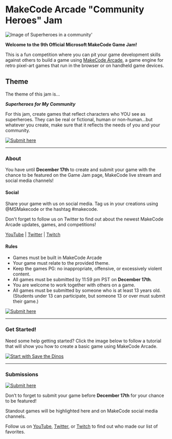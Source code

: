 # MakeCode Arcade "Community Heroes" Jam

![Image of Superheroes in a community'](/static/gamejam/jams/holding/gamejambanner2.png)


**Welcome to the 9th Official Microsoft MakeCode Game Jam!**

This is a fun competition where you can pit your game development skills against others to build a game using [MakeCode Arcade](https://arcade.makecode.com), a game engine for retro pixel-art games that run in the browser or on handheld game devices.


## Theme

The theme of this jam is...

**_Superheroes for My Community_**

For this jam, create games that reflect characters who YOU see as superheroes.  They can be real or fictional, human or non-human...but whatever you create, make sure that it reflects the needs of you and your community. 

[![Submit here](/static/gamejam/img/submit.png 'Click here to submit your game')](https://forms.office.com/r/vfc2dfuaYf)

---

### About

You have until **December 17th** to create and submit your
game with the chance to be featured on the Game Jam page,
MakeCode live stream and social media channels!


#### Social

Share your game with us on social media. Tag us in your
creations using @MSMakecode or the hashtag #makecode.

Don't forget to follow us on Twitter to find out about the
newest MakeCode Arcade updates, games, and competitions!

[YouTube](https://www.youtube.com/microsoftmakecode) | [Twitter](https://twitter.com/msmakecode) | [Twitch](https://www.twitch.tv/msmakecode)
     
 
 #### Rules

- Games must be built in MakeCode Arcade
- Your game must relate to the provided theme.   
- Keep the games PG: no inappropriate, offensive, or excessively violent content.
- All games must be submitted by 11:59 pm PST on **December 17th**.
- You are welcome to work together with others on a game.
- All games must be submitted by someone who is at least 13 years old.   
  (Students under 13 can participate, but someone 13 or over must submit their game.)


[![Submit here](/static/gamejam/img/submit.png 'Click here to submit your game')](https://forms.office.com/r/vfc2dfuaYf)


---

### Get Started!

Need some help getting started?  Click the image below to follow a tutorial that will show you how to create a basic game using MakeCode Arcade. 

[![Start with Save the Dinos](/static/skillmap/backgrounds/dino-map.png 'Click here to start a tutorial')](https://aka.ms/new-dino)

---

### Submissions

[![Submit here](/static/gamejam/img/submit.png 'Click here to submit your game')](https://forms.office.com/r/vfc2dfuaYf)

Don’t to forget to submit your game before
**December 17th**
for your chance to be featured! 

Standout games will be
highlighted here and on MakeCode social media channels.

Follow us on [YouTube](https://www.youtube.com/microsoftmakecode), [Twitter](https://twitter.com/msmakecode), or [Twitch](https://www.twitch.tv/msmakecode) to find out who made our list of favorites.
                   


